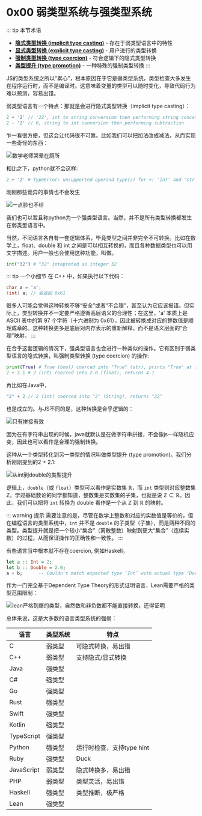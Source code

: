 # 0x00 弱类型系统与强类型系统

::: tip 本节术语
- [**隐式类型转换 (implicit type casting)**](#implicit-type-casting) - 存在于弱类型语言中的特性
- [**显式类型转换 (explicit type casting)**](#explicit-type-casting) - 用户进行的类型转换
- [**强制类型转换 (type coercion)**](#type-coercion) - 符合逻辑下的隐式类型转换
- [**类型提升 (type promotion)**](#type-promotion) - 一种特殊的强制类型转换
:::

JS的类型系统之所以“累心”，根本原因在于它是弱类型系统，类型检查大多发生在程序运行时，而不是编译时。这意味着变量的类型可以随时变化，导致代码行为难以预测，容易出错。

弱类型语言有一个特点：那就是会进行<Anchor id="implicit-type-casting">隐式类型转换（implicit type casting）</Anchor>：

```javascript
2 + '2' // '22', int to string conversion then performing string concatenation
2 - '2' // 0, string to int conversion then performing subtraction
```

乍一看很方便，但这会让代码很不可靠。比如我们可以把加法改成减法，从而实现一些奇怪的东西：

![数学老师哭晕在厕所](/assets/CS/CS-Type-1.webp)

相比之下，python就不会这样:

```python
2 + '2' # TypeError: unsupported operand type(s) for +: 'int' and 'str'
```

刚刚那些诡异的事情也不会发生

![一点脸也不给](/assets/CS/CS-Type-2.webp)

我们也可以暂且称python为一个强类型语言。当然，并不是所有类型转换都发生在弱类型语言中。

当然，不同语言各自有一套逻辑体系，毕竟类型之间并非完全不可转换。比如在数学上，float、double 和 int 之间是可以相互转换的，而且各种数据类型也可以用文字描述。用户一般也会使用这种功能，叫做。
```python
int("32") # "32" intepreted as integer 32
```

::: tip 一个小细节
在 C++ 中，如果执行以下代码：

```cpp
char a = 'a';
(int) a; // 会返回 0x61
```

很多人可能会觉得这种转换不够“安全”或者“不合理”，甚至认为它应该报错。但实际上，类型转换并不一定要严格遵循高层语义的合理性；在这里，'a' 本质上是 ASCII 表中的第 97 个字符（十六进制为 0x61），因此被转换成对应的整数值是顺理成章的。这种转换更多是底层对内存表示的重新解释，而不是语义层面的“合理”映射。
:::

在合乎这套逻辑的情况下，强类型语言也会进行一种类似的操作。它有区别于弱类型语言的隐式转换，叫<Anchor id="type-coercion">强制类型转换 (type coercion)</Anchor> 的操作:

```python
print(True) # True (bool) coerced into "True" (str), prints "True" at stdout
2 + 2.1 # 2 (int) coerced into 2.0 (float), returns 4.1
```

再比如在Java中，
```Java
"2" + 2 // 2 (int) coerced into "2" (String), returns "22"
```
也是成立的。与JS不同的是，这种转换是合乎逻辑的：

![只有拼接有效](/assets/CS/CS-Type-3.webp)

因为在有字符串出现的时候，java就默认是在做字符串拼接，不会像js一样随机应变，因此也可以看作是合理的强制转换。

这种从一个类型转化到另一类型的情况叫做<Anchor id="type-promotion">类型提升 (type promotion)</Anchor>。我们分析刚刚提到的2 + 2.1:

![从`int`到`double`的类型提升](/assets/CS/CS-Type-4.webp)

逻辑上，`double`（或 `float`）类型可以看作是实数集 $\mathbb{R}$，而 `int` 类型则对应整数集 $\mathbb{Z}$。学过基础数论的同学都知道，整数集是实数集的子集，也就是说 $\mathbb{Z} \subset \mathbb{R}$。因此，我们可以把将 `int` 转换为 double 看作是一个从 $\mathbb{Z}$ 到 $\mathbb{R}$ 的映射。

::: warning 提示
需要注意的是，尽管在数学上整数和对应的实数值是等价的，但在编程语言的类型系统中，`int` 并不是 `double` 的子类型（子集），而是两种不同的类型。类型提升就是把一个较小“集合”（离散整数）映射到更大“集合”（连续实数）的过程，从而保证操作的正确性和一致性。
:::

有些语言当中根本就不存在coercion, 例如Haskell。

```haskell
let a :: Int = 2;
let b :: Double = 2.0;
a + b;      -- Couldn't match expected type ‘Int’ with actual type ‘Double’
```

作为一门完全基于Dependent Type Theory的形式证明语言，Lean需要严格的类型范围限制：

![lean严格到爆的类型，自然数和非负数都不能直接转换，还得证明](/assets/CS/CS-Type-5.webp)

总体来说，这是大多数的语言类型系统的强弱：

|语言|类型系统|特点|
|---|-------|---|
|C|弱类型|可隐式转换，易出错|
|C++|弱类型|支持隐式/显式转换|
|Java|强类型|
|C#|强类型|
|Go|强类型|
|Rust|强类型|
|Swift|强类型|
|Kotlin|强类型|
|TypeScript|强类型|
|Python|强类型|运行时检查，支持type hint|
|Ruby|强类型|Duck |
|JavaScript|弱类型|隐式转换多，易出错|
|PHP|弱类型|类型灵活，易出错|
|Haskell|强类型|类型推断，极严格|
|Lean|强类型||

<NextPage title="动态类型语言与静态类型语言" href="static-and-dynamic-systems"/>